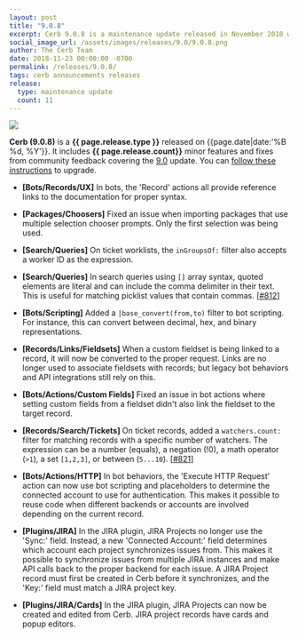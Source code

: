 ```yaml
---
layout: post
title: "9.0.8"
excerpt: Cerb 9.0.8 is a maintenance update released in November 2018 with 11 minor features and fixes from community feedback.
social_image_url: /assets/images/releases/9.0/9.0.8.png
author: The Cerb Team
date: 2018-11-23 00:00:00 -0700
permalink: /releases/9.0.8/
tags: cerb announcements releases
release:
  type: maintenance update
  count: 11
---
```


<div class="cerb-screenshot">
<img src="{{page.social_image_url}}" class="screenshot">
</div>

**Cerb (9.0.8)** is a **{{ page.release.type }}** released on {{page.date|date:'%B %d, %Y'}}. It includes **{{ page.release.count}}** minor features and fixes from community feedback covering the [9.0](/releases/9.0/) update.  You can [follow these instructions](/docs/upgrading/) to upgrade.

* **[Bots/Records/UX]** In bots, the 'Record' actions all provide reference links to the documentation for proper syntax.

* **[Packages/Choosers]** Fixed an issue when importing packages that use multiple selection chooser prompts. Only the first selection was being used.

* **[Search/Queries]** On ticket worklists, the `inGroupsOf:` filter also accepts a worker ID as the expression.

* **[Search/Queries]** In search queries using `[]` array syntax, quoted elements are literal and can include the comma delimiter in their text. This is useful for matching picklist values that contain commas. [[#812](https://github.com/jstanden/cerb/issues/812)]

* **[Bots/Scripting]** Added a `|base_convert(from,to)` filter to bot scripting. For instance, this can convert between decimal, hex, and binary representations.

* **[Records/Links/Fieldsets]** When a custom fieldset is being linked to a record, it will now be converted to the proper request. Links are no longer used to associate fieldsets with records; but legacy bot behaviors and API integrations still rely on this.

* **[Bots/Actions/Custom Fields]** Fixed an issue in bot actions where setting custom fields from a fieldset didn't also link the fieldset to the target record.

* **[Records/Search/Tickets]** On ticket records, added a `watchers.count:` filter for matching records with a specific number of watchers. The expression can be a number (equals), a negation (!0), a math operator (`>1`), a set `[1,2,3]`, or between (`5...10`). [[#821](https://github.com/jstanden/cerb/issues/821)]

* **[Bots/Actions/HTTP]** In bot behaviors, the 'Execute HTTP Request' action can now use bot scripting and placeholders to determine the connected account to use for authentication. This makes it possible to reuse code when different backends or accounts are involved depending on the current record.

* **[Plugins/JIRA]** In the JIRA plugin, JIRA Projects no longer use the 'Sync:' field. Instead, a new 'Connected Account:' field determines which account each project synchronizes issues from. This makes it possible to synchronize issues from multiple JIRA instances and make API calls back to the proper backend for each issue. A JIRA Project record must first be created in Cerb before it synchronizes, and the 'Key:' field must match a JIRA project key.

* **[Plugins/JIRA/Cards]** In the JIRA plugin, JIRA Projects can now be created and edited from Cerb. JIRA project records have cards and popup editors.

